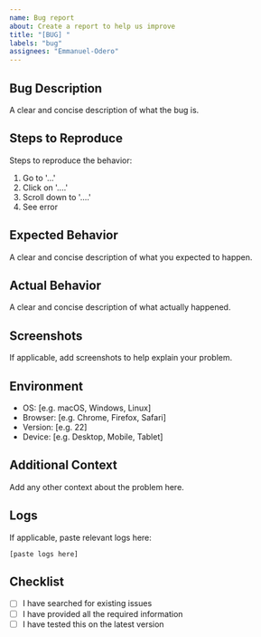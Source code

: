 ```yaml
---
name: Bug report
about: Create a report to help us improve
title: "[BUG] "
labels: "bug"
assignees: "Emmanuel-Odero"
---
```


## Bug Description

A clear and concise description of what the bug is.

## Steps to Reproduce

Steps to reproduce the behavior:

1. Go to '...'
2. Click on '....'
3. Scroll down to '....'
4. See error

## Expected Behavior

A clear and concise description of what you expected to happen.

## Actual Behavior

A clear and concise description of what actually happened.

## Screenshots

If applicable, add screenshots to help explain your problem.

## Environment

- OS: [e.g. macOS, Windows, Linux]
- Browser: [e.g. Chrome, Firefox, Safari]
- Version: [e.g. 22]
- Device: [e.g. Desktop, Mobile, Tablet]

## Additional Context

Add any other context about the problem here.

## Logs

If applicable, paste relevant logs here:

```
[paste logs here]
```

## Checklist

- [ ] I have searched for existing issues
- [ ] I have provided all the required information
- [ ] I have tested this on the latest version
